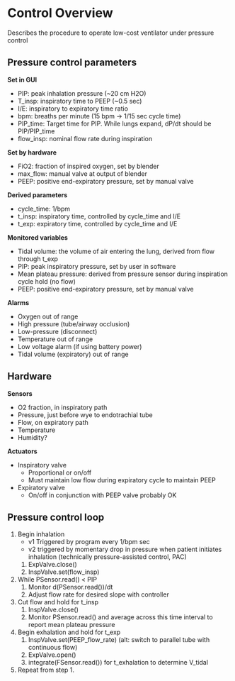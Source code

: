 # Control Overview
Describes the procedure to operate low-cost ventilator under pressure control

## Pressure control parameters
**Set in GUI**
- PIP: peak inhalation pressure (~20 cm H2O)
- T_insp: inspiratory time to PEEP (~0.5 sec)
- I/E: inspiratory to expiratory time ratio
- bpm: breaths per minute (15 bpm -> 1/15 sec cycle time)
- PIP_time: Target time for PIP. While lungs expand, dP/dt should be PIP/PIP_time
- flow_insp: nominal flow rate during inspiration

**Set by hardware**
- FiO2: fraction of inspired oxygen, set by blender
- max_flow: manual valve at output of blender
- PEEP: positive end-expiratory pressure, set by manual valve

**Derived parameters**
- cycle_time: 1/bpm
- t_insp: inspiratory time, controlled by cycle_time and I/E
- t_exp: expiratory time, controlled by cycle_time and I/E

**Monitored variables**
- Tidal volume: the volume of air entering the lung, derived from flow through t_exp
- PIP: peak inspiratory pressure, set by user in software
- Mean plateau pressure: derived from pressure sensor during inspiration cycle hold (no flow)
- PEEP: positive end-expiratory pressure, set by manual valve

**Alarms**
- Oxygen out of range
- High pressure (tube/airway occlusion)
- Low-pressure (disconnect)
- Temperature out of range 
- Low voltage alarm (if using battery power)
- Tidal volume (expiratory) out of range

## Hardware
**Sensors**
- O2 fraction, in inspiratory path
- Pressure, just before wye to endotrachial tube
- Flow, on expiratory path
- Temperature
- Humidity?

**Actuators**
- Inspiratory valve
    - Proportional or on/off
    - Must maintain low flow during expiratory cycle to maintain PEEP
- Expiratory valve
    - On/off in conjunction with PEEP valve probably OK

## Pressure control loop
1. Begin inhalation
    - v1 Triggered by program every 1/bpm sec
    - v2 triggered by momentary drop in pressure when patient initiates inhalation (technically pressure-assisted control, PAC)
    1. ExpValve.close()
    2. InspValve.set(flow_insp)
2. While PSensor.read() < PIP
    1. Monitor d(PSensor.read())/dt
    2. Adjust flow rate for desired slope with controller
4. Cut flow and hold for t_insp
    1. InspValve.close()
    2. Monitor PSensor.read() and average across this time interval to report mean plateau pressure
5. Begin exhalation and hold for t_exp
    1. InspValve.set(PEEP_flow_rate) (alt: switch to parallel tube with continuous flow)
    2. ExpValve.open()
    3. integrate(FSensor.read()) for t_exhalation to determine V_tidal
6. Repeat from step 1.
